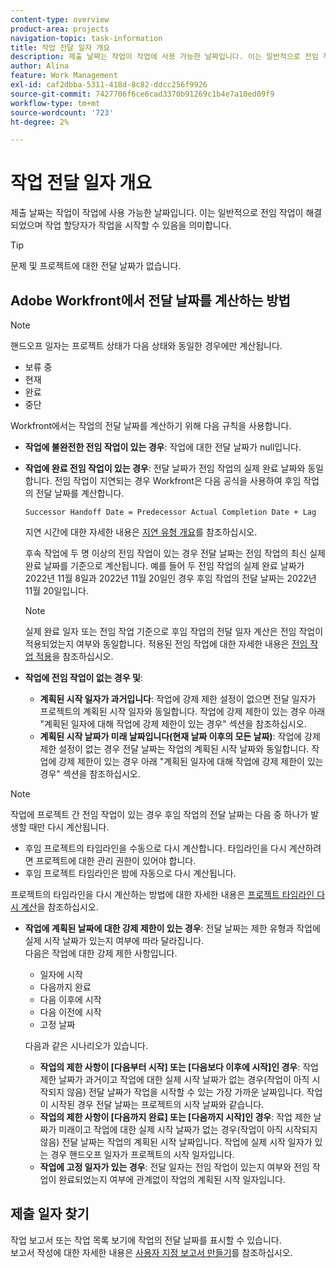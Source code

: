 ```yaml
---
content-type: overview
product-area: projects
navigation-topic: task-information
title: 작업 전달 일자 개요
description: 제출 날짜는 작업이 작업에 사용 가능한 날짜입니다. 이는 일반적으로 전임 작업이 해결되었으며 작업 할당자가 작업을 시작할 수 있음을 의미합니다.
author: Alina
feature: Work Management
exl-id: caf2dbba-5311-418d-8c82-ddcc256f9926
source-git-commit: 7427706f6ce6cad3370b91269c1b4e7a10ed09f9
workflow-type: tm+mt
source-wordcount: '723'
ht-degree: 2%

---
```


# 작업 전달 일자 개요

제출 날짜는 작업이 작업에 사용 가능한 날짜입니다. 이는 일반적으로 전임 작업이 해결되었으며 작업 할당자가 작업을 시작할 수 있음을 의미합니다.

>[!TIP]
>
>문제 및 프로젝트에 대한 전달 날짜가 없습니다.

## Adobe Workfront에서 전달 날짜를 계산하는 방법

>[!NOTE]
>
>핸드오프 일자는 프로젝트 상태가 다음 상태와 동일한 경우에만 계산됩니다.
>
>* 보류 중
>* 현재
>* 완료
>* 중단
>

Workfront에서는 작업의 전달 날짜를 계산하기 위해 다음 규칙을 사용합니다.

* **작업에 불완전한 전임 작업이 있는 경우**: 작업에 대한 전달 날짜가 null입니다.
* **작업에 완료 전임 작업이 있는 경우**: 전달 날짜가 전임 작업의 실제 완료 날짜와 동일합니다. 전임 작업이 지연되는 경우 Workfront은 다음 공식을 사용하여 후임 작업의 전달 날짜를 계산합니다.

  `Successor Handoff Date = Predecessor Actual Completion Date + Lag`

  지연 시간에 대한 자세한 내용은 [지연 유형 개요](../use-prdcssrs/lag-types.md)를 참조하십시오.

  후속 작업에 두 명 이상의 전임 작업이 있는 경우 전달 날짜는 전임 작업의 최신 실제 완료 날짜를 기준으로 계산됩니다. 예를 들어 두 전임 작업의 실제 완료 날짜가 2022년 11월 8일과 2022년 11월 20일인 경우 후임 작업의 전달 날짜는 2022년 11월 20일입니다.

  >[!NOTE]
  >
  >   실제 완료 일자 또는 전임 작업 기준으로 후임 작업의 전달 일자 계산은 전임 작업이 적용되었는지 여부와 동일합니다. 적용된 전임 작업에 대한 자세한 내용은 [전임 작업 적용](../use-prdcssrs/enforced-predecessors.md)을 참조하십시오.


* **작업에 전임 작업이 없는 경우 및**:

   * **계획된 시작 일자가 과거입니다**: 작업에 강제 제한 설정이 없으면 전달 일자가 프로젝트의 계획된 시작 일자와 동일합니다. 작업에 강제 제한이 있는 경우 아래 &quot;계획된 일자에 대해 작업에 강제 제한이 있는 경우&quot; 섹션을 참조하십시오.
   * **계획된 시작 날짜가 미래 날짜입니다(현재 날짜 이후의 모든 날짜)**: 작업에 강제 제한 설정이 없는 경우 전달 날짜는 작업의 계획된 시작 날짜와 동일합니다. 작업에 강제 제한이 있는 경우 아래 &quot;계획된 일자에 대해 작업에 강제 제한이 있는 경우&quot; 섹션을 참조하십시오.

>[!NOTE]
>
>작업에 프로젝트 간 전임 작업이 있는 경우 후임 작업의 전달 날짜는 다음 중 하나가 발생할 때만 다시 계산됩니다.
>
>* 후임 프로젝트의 타임라인을 수동으로 다시 계산합니다. 타임라인을 다시 계산하려면 프로젝트에 대한 관리 권한이 있어야 합니다.
>* 후임 프로젝트 타임라인은 밤에 자동으로 다시 계산됩니다.
>
>프로젝트의 타임라인을 다시 계산하는 방법에 대한 자세한 내용은 [프로젝트 타임라인 다시 계산](../../../manage-work/projects/manage-projects/recalculate-project-timeline.md)을 참조하십시오.

* **작업에 계획된 날짜에 대한 강제 제한이 있는 경우**: 전달 날짜는 제한 유형과 작업에 실제 시작 날짜가 있는지 여부에 따라 달라집니다.\
  다음은 작업에 대한 강제 제한 사항입니다.

   * 일자에 시작
   * 다음까지 완료
   * 다음 이후에 시작
   * 다음 이전에 시작
   * 고정 날짜

  다음과 같은 시나리오가 있습니다.

   * **작업의 제한 사항이 [다음부터 시작] 또는 [다음보다 이후에 시작]인 경우**: 작업 제한 날짜가 과거이고 작업에 대한 실제 시작 날짜가 없는 경우(작업이 아직 시작되지 않음) 전달 날짜가 작업을 시작할 수 있는 가장 가까운 날짜입니다. 작업이 시작된 경우 전달 날짜는 프로젝트의 시작 날짜와 같습니다.
   * **작업의 제한 사항이 [다음까지 완료] 또는 [다음까지 시작]인 경우**: 작업 제한 날짜가 미래이고 작업에 대한 실제 시작 날짜가 없는 경우(작업이 아직 시작되지 않음) 전달 날짜는 작업의 계획된 시작 날짜입니다. 작업에 실제 시작 일자가 있는 경우 핸드오프 일자가 프로젝트의 시작 일자입니다.
   * **작업에 고정 일자가 있는 경우**: 전달 일자는 전임 작업이 있는지 여부와 전임 작업이 완료되었는지 여부에 관계없이 작업의 계획된 시작 일자입니다.

<!--these are old descriptions, edited by Anna As. on August 25, 2023 in this issue - https://experience.adobe.com/#/@adobeinternalworkfront/so:hub-Hub/workfront/issue/64c0032500018fabd4fc484167eb10dc/updates
   * When the task has a constraint of Must Start On or Start No Earlier Than, the Handoff Date is the Constraint date, unless there is an Actual Start Date on the task. If there is an Actual Start Date on the task, the Handoff Date is the Actual Completion Date of the predecessor.
   * When the task has a constraint of Must Finish On or Start No Later Than, the Handoff Date is always the Actual Completion Date of the predecessor, regardless of whether there is an Actual Start Date on the task or not. 
   * When the task has a constraint of Fixed Dates, the Handoff Date is the Planned Start Date of the task, regardless of whether it has a predecessor or not and regardless of whether the predecessor is completed or not.

-->

## 제출 일자 찾기

작업 보고서 또는 작업 목록 보기에 작업의 전달 날짜를 표시할 수 있습니다.\
보고서 작성에 대한 자세한 내용은 [사용자 지정 보고서 만들기](../../../reports-and-dashboards/reports/creating-and-managing-reports/create-custom-report.md)를 참조하십시오.
